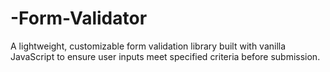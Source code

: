 # -Form-Validator
A lightweight, customizable form validation library built with vanilla JavaScript to ensure user inputs meet specified criteria before submission.
